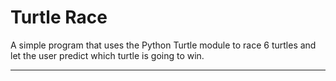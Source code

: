 # Turtle Race

A simple program that uses the Python Turtle module to race 6 turtles and let the
user predict which turtle is going to win.

---
